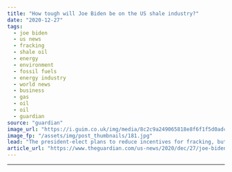 ```yaml
---
title: "How tough will Joe Biden be on the US shale industry?"
date: "2020-12-27"
tags: 
  - joe biden
  - us news
  - fracking
  - shale oil
  - energy
  - environment
  - fossil fuels
  - energy industry
  - world news
  - business
  - gas
  - oil
  - oil
  - guardian
source: "guardian"
image_url: "https://i.guim.co.uk/img/media/8c2c9a249065818e8f6f1f5d0adce9350342df14/0_80_4623_2774/master/4623.jpg?width=460&quality=85&auto=format&fit=max&s=bc86dd817814352e8fa6daac5cf31fa7"
image_fp: "/assets/img/post_thumbnails/181.jpg"
lead: "The president-elect plans to reduce incentives for fracking, but has stopped short of a banThe result of the US election has cast a long shadow across the US shale heartlands. Joe Biden wants to make the climate crisis his top priority, sparking real..."
article_url: "https://www.theguardian.com/us-news/2020/dec/27/joe-biden-us-shale-industry-fracking-ban"
---
```


---
